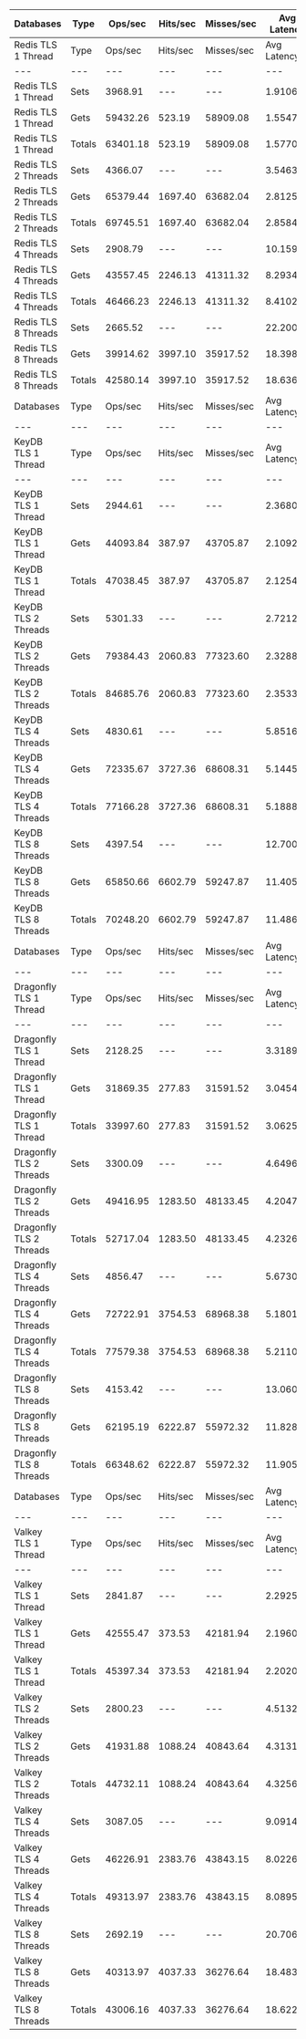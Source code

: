 | Databases | Type | Ops/sec | Hits/sec | Misses/sec | Avg Latency | p50 Latency | p99 Latency | p99.9 Latency | KB/sec |
| --- | --- | --- | --- | --- | --- | --- | --- | --- | --- |
| Redis TLS 1 Thread | Type | Ops/sec | Hits/sec | Misses/sec | Avg Latency | p50 Latency | p99 Latency | p99.9 Latency | KB/sec |
| --- | --- | --- | --- | --- | --- | --- | --- | --- | --- |
Redis TLS 1 Thread | Sets | 3968.91 | --- | --- | 1.91067 | 1.50300 | 3.23100 | 139.26300 | 2169.88 |
Redis TLS 1 Thread | Gets | 59432.26 | 523.19 | 58909.08 | 1.55476 | 1.50300 | 3.13500 | 3.47100 | 2575.48 |
Redis TLS 1 Thread | Totals | 63401.18 | 523.19 | 58909.08 | 1.57704 | 1.50300 | 3.15100 | 3.48700 | 4745.36 |
Redis TLS 2 Threads | Sets | 4366.07 | --- | --- | 3.54632 | 2.79900 | 3.93500 | 278.52700 | 2387.02 |
Redis TLS 2 Threads | Gets | 65379.44 | 1697.40 | 63682.04 | 2.81252 | 2.81500 | 3.83900 | 5.21500 | 3397.43 |
Redis TLS 2 Threads | Totals | 69745.51 | 1697.40 | 63682.04 | 2.85846 | 2.81500 | 3.85500 | 5.31100 | 5784.44 |
Redis TLS 4 Threads | Sets | 2908.79 | --- | --- | 10.15957 | 8.38300 | 13.63100 | 671.74300 | 1590.29 |
Redis TLS 4 Threads | Gets | 43557.45 | 2246.13 | 41311.32 | 8.29342 | 8.31900 | 13.37500 | 14.52700 | 2824.37 |
Redis TLS 4 Threads | Totals | 46466.23 | 2246.13 | 41311.32 | 8.41024 | 8.31900 | 13.37500 | 14.65500 | 4414.66 |
Redis TLS 8 Threads | Sets | 2665.52 | --- | --- | 22.20017 | 18.43100 | 28.67100 | 1441.79100 | 1457.29 |
Redis TLS 8 Threads | Gets | 39914.62 | 3997.10 | 35917.52 | 18.39825 | 18.43100 | 28.15900 | 31.23100 | 3563.25 |
Redis TLS 8 Threads | Totals | 42580.14 | 3997.10 | 35917.52 | 18.63625 | 18.43100 | 28.15900 | 31.48700 | 5020.54 |
| Databases | Type | Ops/sec | Hits/sec | Misses/sec | Avg Latency | p50 Latency | p99 Latency | p99.9 Latency | KB/sec |
| --- | --- | --- | --- | --- | --- | --- | --- | --- | --- |
| KeyDB TLS 1 Thread | Type | Ops/sec | Hits/sec | Misses/sec | Avg Latency | p50 Latency | p99 Latency | p99.9 Latency | KB/sec |
| --- | --- | --- | --- | --- | --- | --- | --- | --- | --- |
KeyDB TLS 1 Thread | Sets | 2944.61 | --- | --- | 2.36807 | 2.12700 | 3.32700 | 107.51900 | 1609.87 |
KeyDB TLS 1 Thread | Gets | 44093.84 | 387.97 | 43705.87 | 2.10926 | 2.11100 | 3.23100 | 3.61500 | 1910.70 |
KeyDB TLS 1 Thread | Totals | 47038.45 | 387.97 | 43705.87 | 2.12546 | 2.11100 | 3.23100 | 3.64700 | 3520.57 |
KeyDB TLS 2 Threads | Sets | 5301.33 | --- | --- | 2.72128 | 2.19100 | 4.92700 | 162.81500 | 2898.34 |
KeyDB TLS 2 Threads | Gets | 79384.43 | 2060.83 | 77323.60 | 2.32883 | 2.19100 | 4.60700 | 6.27100 | 4125.11 |
KeyDB TLS 2 Threads | Totals | 84685.76 | 2060.83 | 77323.60 | 2.35339 | 2.19100 | 4.63900 | 6.43100 | 7023.45 |
KeyDB TLS 4 Threads | Sets | 4830.61 | --- | --- | 5.85168 | 5.02300 | 11.32700 | 299.00700 | 2640.99 |
KeyDB TLS 4 Threads | Gets | 72335.67 | 3727.36 | 68608.31 | 5.14455 | 4.99100 | 10.87900 | 13.69500 | 4689.02 |
KeyDB TLS 4 Threads | Totals | 77166.28 | 3727.36 | 68608.31 | 5.18882 | 4.99100 | 10.94300 | 13.88700 | 7330.01 |
KeyDB TLS 8 Threads | Sets | 4397.54 | --- | --- | 12.70059 | 11.00700 | 25.21500 | 569.34300 | 2404.22 |
KeyDB TLS 8 Threads | Gets | 65850.66 | 6602.79 | 59247.87 | 11.40553 | 11.00700 | 24.19100 | 30.33500 | 5882.84 |
KeyDB TLS 8 Threads | Totals | 70248.20 | 6602.79 | 59247.87 | 11.48660 | 11.00700 | 24.19100 | 30.84700 | 8287.06 |
| Databases | Type | Ops/sec | Hits/sec | Misses/sec | Avg Latency | p50 Latency | p99 Latency | p99.9 Latency | KB/sec |
| --- | --- | --- | --- | --- | --- | --- | --- | --- | --- |
| Dragonfly TLS 1 Thread | Type | Ops/sec | Hits/sec | Misses/sec | Avg Latency | p50 Latency | p99 Latency | p99.9 Latency | KB/sec |
| --- | --- | --- | --- | --- | --- | --- | --- | --- | --- |
Dragonfly TLS 1 Thread | Sets | 2128.25 | --- | --- | 3.31892 | 3.00700 | 6.81500 | 111.61500 | 1163.55 |
Dragonfly TLS 1 Thread | Gets | 31869.35 | 277.83 | 31591.52 | 3.04542 | 2.99100 | 6.68700 | 7.23100 | 1379.68 |
Dragonfly TLS 1 Thread | Totals | 33997.60 | 277.83 | 31591.52 | 3.06254 | 2.99100 | 6.68700 | 7.29500 | 2543.23 |
Dragonfly TLS 2 Threads | Sets | 3300.09 | --- | --- | 4.64969 | 4.15900 | 9.47100 | 163.83900 | 1804.22 |
Dragonfly TLS 2 Threads | Gets | 49416.95 | 1283.50 | 48133.45 | 4.20479 | 4.12700 | 9.21500 | 11.00700 | 2568.21 |
Dragonfly TLS 2 Threads | Totals | 52717.04 | 1283.50 | 48133.45 | 4.23264 | 4.12700 | 9.21500 | 11.19900 | 4372.43 |
Dragonfly TLS 4 Threads | Sets | 4856.47 | --- | --- | 5.67307 | 5.24700 | 12.09500 | 212.99100 | 2655.13 |
Dragonfly TLS 4 Threads | Gets | 72722.91 | 3754.53 | 68968.38 | 5.18016 | 5.24700 | 11.58300 | 14.39900 | 4717.75 |
Dragonfly TLS 4 Threads | Totals | 77579.38 | 3754.53 | 68968.38 | 5.21102 | 5.24700 | 11.58300 | 14.59100 | 7372.88 |
Dragonfly TLS 8 Threads | Sets | 4153.42 | --- | --- | 13.06044 | 11.71100 | 30.46300 | 497.66300 | 2270.76 |
Dragonfly TLS 8 Threads | Gets | 62195.19 | 6222.87 | 55972.32 | 11.82845 | 11.71100 | 28.67100 | 45.05500 | 5549.54 |
Dragonfly TLS 8 Threads | Totals | 66348.62 | 6222.87 | 55972.32 | 11.90557 | 11.71100 | 28.79900 | 47.10300 | 7820.30 |
| Databases | Type | Ops/sec | Hits/sec | Misses/sec | Avg Latency | p50 Latency | p99 Latency | p99.9 Latency | KB/sec |
| --- | --- | --- | --- | --- | --- | --- | --- | --- | --- |
| Valkey TLS 1 Thread | Type | Ops/sec | Hits/sec | Misses/sec | Avg Latency | p50 Latency | p99 Latency | p99.9 Latency | KB/sec |
| --- | --- | --- | --- | --- | --- | --- | --- | --- | --- |
Valkey TLS 1 Thread | Sets | 2841.87 | --- | --- | 2.29252 | 2.15900 | 3.43900 | 46.84700 | 1553.70 |
Valkey TLS 1 Thread | Gets | 42555.47 | 373.53 | 42181.94 | 2.19604 | 2.15900 | 3.40700 | 4.99100 | 1843.58 |
Valkey TLS 1 Thread | Totals | 45397.34 | 373.53 | 42181.94 | 2.20208 | 2.15900 | 3.40700 | 5.08700 | 3397.28 |
Valkey TLS 2 Threads | Sets | 2800.23 | --- | --- | 4.51322 | 3.83900 | 9.08700 | 97.79100 | 1530.94 |
Valkey TLS 2 Threads | Gets | 41931.88 | 1088.24 | 40843.64 | 4.31316 | 3.82300 | 8.83100 | 10.68700 | 2178.78 |
Valkey TLS 2 Threads | Totals | 44732.11 | 1088.24 | 40843.64 | 4.32569 | 3.82300 | 8.83100 | 10.81500 | 3709.72 |
Valkey TLS 4 Threads | Sets | 3087.05 | --- | --- | 9.09143 | 8.15900 | 10.11100 | 376.83100 | 1687.76 |
Valkey TLS 4 Threads | Gets | 46226.91 | 2383.76 | 43843.15 | 8.02267 | 7.99900 | 9.72700 | 11.58300 | 2997.45 |
Valkey TLS 4 Threads | Totals | 49313.97 | 2383.76 | 43843.15 | 8.08958 | 7.99900 | 9.79100 | 11.90300 | 4685.21 |
Valkey TLS 8 Threads | Sets | 2692.19 | --- | --- | 20.70679 | 18.81500 | 22.14300 | 802.81500 | 1471.87 |
Valkey TLS 8 Threads | Gets | 40313.97 | 4037.33 | 36276.64 | 18.48320 | 18.30300 | 21.75900 | 25.85500 | 3599.02 |
Valkey TLS 8 Threads | Totals | 43006.16 | 4037.33 | 36276.64 | 18.62240 | 18.43100 | 21.75900 | 26.23900 | 5070.89 |
